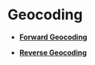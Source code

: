 # Geocoding<a name="EN-US_TOPIC_0000001098683752"></a>

-   **[Forward Geocoding](javascript-api-geocoding.md)**  

-   **[Reverse Geocoding](javascript-api-reverse-geocoding.md)**  


